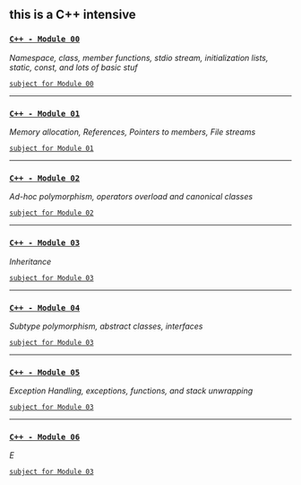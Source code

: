 this is a C++ intensive
---


### [`C++ - Module 00`](https://github.com/hille2/piscines_Cpp/blob/master/module00) ##
*Namespace, class, member functions, stdio stream, initialization lists, static, const, and lots of basic stuf*

[`subject for Module 00`](https://github.com/hille2/piscines_Cpp/blob/master/module00/en.module00.pdf)

---
### [`C++ - Module 01`](https://github.com/hille2/piscines_Cpp/blob/master/module01) ##
*Memory allocation, References, Pointers to members, File streams*

[`subject for Module 01`](https://github.com/hille2/piscines_Cpp/blob/master/module01/en.module01.pdf)

---
### [`C++ - Module 02`](https://github.com/hille2/piscines_Cpp/blob/master/module02) ##
*Ad-hoc polymorphism, operators overload and canonical classes*

[`subject for Module 02`](https://github.com/hille2/piscines_Cpp/blob/master/module02/en.module02.pdf)

---
### [`C++ - Module 03`](https://github.com/hille2/piscines_Cpp/blob/master/module03) ##
*Inheritance*

[`subject for Module 03`](https://github.com/hille2/piscines_Cpp/blob/master/module03/en.module03.pdf)

---
### [`C++ - Module 04`](https://github.com/hille2/piscines_Cpp/blob/master/module04) ##

*Subtype polymorphism, abstract classes, interfaces*

[`subject for Module 03`](https://github.com/hille2/piscines_Cpp/blob/master/module04/en.module04.pdf)

---
### [`C++ - Module 05`](https://github.com/hille2/piscines_Cpp/blob/master/module05) ##

*Exception Handling, exceptions, functions, and stack unwrapping*

[`subject for Module 03`](https://github.com/hille2/piscines_Cpp/blob/master/module05/en.module05.pdf)

---
### [`C++ - Module 06`](https://github.com/hille2/piscines_Cpp/blob/master/module06) ##

*E*

[`subject for Module 03`](https://github.com/hille2/piscines_Cpp/blob/master/module06/en.module06.pdf)
